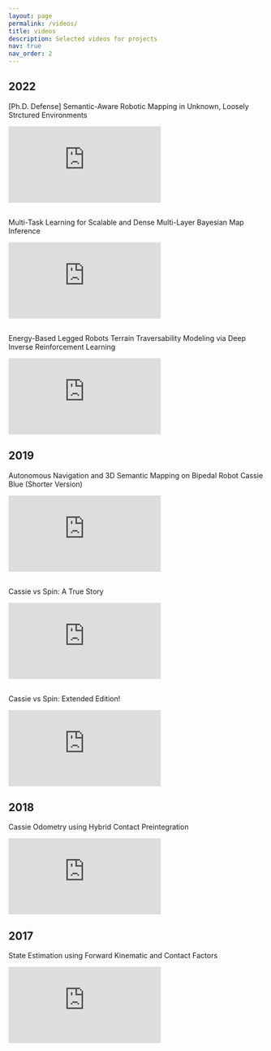 ```yaml
---
layout: page
permalink: /videos/
title: videos
description: Selected videos for projects
nav: true
nav_order: 2
---
```


<div class="publications">

  <h2 class="year">2022</h2>
  <div class="row">
  <div class="col-sm-9">
  <div class="title">[Ph.D. Defense] Semantic-Aware Robotic Mapping in Unknown, Loosely Strctured Environments</div>
  <p></p>
  <div class="video-container"><iframe class="video z-depth-1 rounded" src="https://www.youtube.com/embed/YMMSnOUpT6k" title="YouTube video player" frameborder="0" allow="accelerometer; autoplay; clipboard-write; encrypted-media; gyroscope; picture-in-picture" allowfullscreen></iframe></div>
  </div>
  </div>

  <div class="row" id="9872320">
  <div class="col-sm-9">
  <p style="margin-top:30px"></p>
  <div class="title">Multi-Task Learning for Scalable and Dense Multi-Layer Bayesian Map Inference</div>
  <p></p>
  <div class="video-container"><iframe class="video z-depth-1 rounded" src="https://www.youtube.com/embed/WnFUGLBmHzc" title="YouTube video player" frameborder="0" allow="accelerometer; autoplay; clipboard-write; encrypted-media; gyroscope; picture-in-picture" allowfullscreen></iframe></div>
  </div>
  </div>

  <div class="row" id="9813568">
  <div class="col-sm-9">
  <p style="margin-top:30px"></p>
  <div class="title">Energy-Based Legged Robots Terrain Traversability Modeling via Deep Inverse Reinforcement Learning</div>
  <p></p>
  <div class="video-container"><iframe class="video z-depth-1 rounded" src="https://www.youtube.com/embed/rZr85nY9-j8" title="YouTube video player" frameborder="0" allow="accelerometer; autoplay; clipboard-write; encrypted-media; gyroscope; picture-in-picture" allowfullscreen></iframe></div>
  </div>
  </div>

  <h2 class="year">2019</h2>
  <div class="row" id="8954837">
  <div class="col-sm-9">
  <div class="title">Autonomous Navigation and 3D Semantic Mapping on Bipedal Robot Cassie Blue (Shorter Version)</div>
  <p></p>
  <div class="video-container"><iframe class="video z-depth-1 rounded" src="https://www.youtube.com/embed/uFyT8zCg1Kk" title="YouTube video player" frameborder="0" allow="accelerometer; autoplay; clipboard-write; encrypted-media; gyroscope; picture-in-picture" allowfullscreen></iframe></div>
  </div>
  </div>

  <div class="row">
  <div class="col-sm-9">
  <p style="margin-top:30px"></p>
  <div class="title">Cassie vs Spin: A True Story</div>
  <p></p>
  <div class="video-container"><iframe class="video z-depth-1 rounded" src="https://www.youtube.com/embed/f-FvcHOQXPc" title="YouTube video player" frameborder="0" allow="accelerometer; autoplay; clipboard-write; encrypted-media; gyroscope; picture-in-picture" allowfullscreen></iframe></div>
  </div>
  </div>

  <div class="row">
  <div class="col-sm-9">
  <p style="margin-top:30px"></p>
  <div class="title">Cassie vs Spin: Extended Edition!</div>
  <p></p>
  <div class="video-container"><iframe class="video z-depth-1 rounded" src="https://www.youtube.com/embed/PPwh74QP65E" title="YouTube video player" frameborder="0" allow="accelerometer; autoplay; clipboard-write; encrypted-media; gyroscope; picture-in-picture" allowfullscreen></iframe></div>
  </div>
  </div>

 <h2 class="year">2018</h2>
 <div class="row" id="8593801">
 <div class="col-sm-9">
 <div class="title">Cassie Odometry using Hybrid Contact Preintegration</div>
 <p></p>
 <div class="video-container"><iframe class="video z-depth-1 rounded" src="https://www.youtube.com/embed/WDPhdl5g2MQ" title="YouTube video player" frameborder="0" allow="accelerometer; autoplay; clipboard-write; encrypted-media; gyroscope; picture-in-picture" allowfullscreen></iframe></div>
 </div>
 </div>

 <h2 class="year">2017</h2>
 <div class="row" id="8460748">
 <div class="col-sm-9">
 <div class="title">State Estimation using Forward Kinematic and Contact Factors</div>
 <p></p>
 <div class="video-container"><iframe class="video z-depth-1 rounded" src="https://www.youtube.com/embed/QnFoMR47OBI" title="YouTube video player" frameborder="0" allow="accelerometer; autoplay; clipboard-write; encrypted-media; gyroscope; picture-in-picture" allowfullscreen></iframe></div>
 </div>
 </div>

</div>
